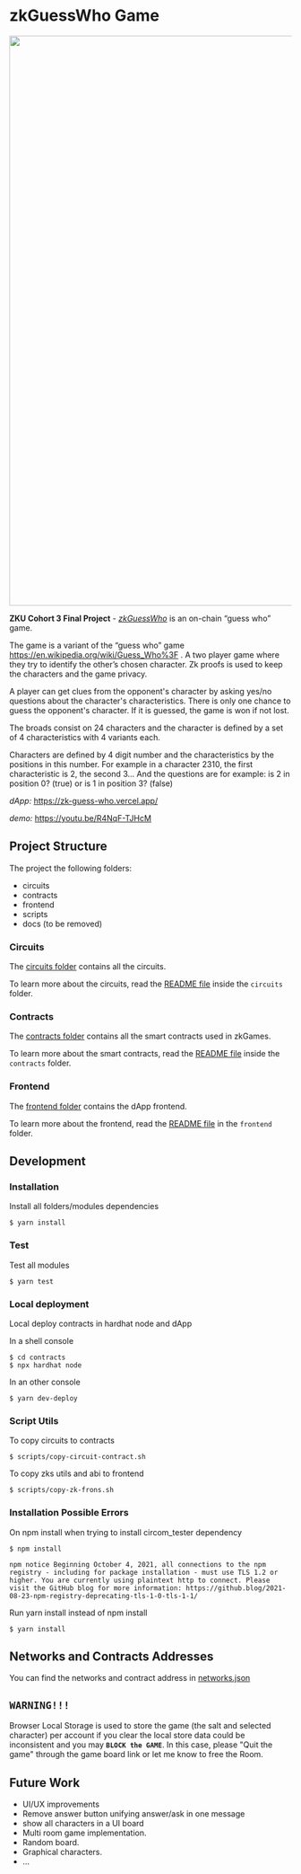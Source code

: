 # zkGuessWho Game

<img src="https://user-images.githubusercontent.com/5402004/176558028-0db5edfb-6355-447e-acb2-d30a4d6c90f5.png" width="1015"/>

**ZKU Cohort 3 Final Project** - [*zkGuessWho*](https://zk-guess-who.vercel.app/) is an on-chain “guess who” game. 

The game is a variant of the “guess who” game https://en.wikipedia.org/wiki/Guess_Who%3F .
A two player game where they try to identify the other’s chosen character. Zk proofs is used
to keep the characters and the game privacy.

A player can get clues from the opponent's character by asking yes/no questions about the character's characteristics.
There is only one chance to guess the opponent's character. If it is guessed, the game is won if not lost.

The broads consist on 24 characters and the character is defined by a set of 4 characteristics with 4 variants each.

Characters are defined by 4 digit number and the characteristics by the positions in this number. For example in a character 2310, the first
characteristic is 2, the second 3... And the questions are for example: is 2 in position 0? (true) or is 1 in position 3? (false)

*dApp:*  https://zk-guess-who.vercel.app/

*demo:* https://youtu.be/R4NqF-TJHcM

## Project Structure

The project the following folders:

- circuits
- contracts
- frontend
- scripts
- docs (to be removed)

### Circuits

The [circuits folder](/circuits/) contains all the circuits.

To learn more about the circuits, read the [README file](/circuits/README.md) inside the `circuits` folder.

### Contracts

The [contracts folder](/contracts/) contains all the smart contracts used in zkGames.

To learn more about the smart contracts, read the [README file](/contracts/README.md) inside the `contracts` folder.

### Frontend

The [frontend folder](/frontend/) contains the dApp frontend.

To learn more about the frontend, read the [README file](/frontend/README.md) in the `frontend` folder.


## Development

### Installation

Install all folders/modules dependencies

```
$ yarn install

```
### Test

Test all modules

```
$ yarn test
```

### Local deployment

Local deploy contracts in hardhat node and dApp 

In a shell console

```
$ cd contracts
$ npx hardhat node
```
In an other console

```
$ yarn dev-deploy
```

### Script Utils

To copy circuits  to contracts
```
$ scripts/copy-circuit-contract.sh 
```
To copy zks utils and abi to frontend

```
$ scripts/copy-zk-frons.sh
```

### Installation Possible Errors

On npm install when trying to install circom_tester dependency
```
$ npm install

npm notice Beginning October 4, 2021, all connections to the npm registry - including for package installation - must use TLS 1.2 or higher. You are currently using plaintext http to connect. Please visit the GitHub blog for more information: https://github.blog/2021-08-23-npm-registry-deprecating-tls-1-0-tls-1-1/
```

Run yarn install instead of npm install

```
$ yarn install
```

## Networks and Contracts Addresses

You can find the networks and contract address in [networks.json](frontend/public/networks.json)

## __`WARNING!!!`__

Browser Local Storage is used to store the game (the salt and selected character) per account if you clear the local store data could be inconsistent and you may __`BLOCK the GAME`__. In this case, please "Quit the game" through the game board link or let me know to free the Room.  


## Future Work

- UI/UX improvements
- Remove answer button unifying answer/ask in one message
- show all characters in a UI board
- Multi room game implementation.
- Random board.
- Graphical characters.
- ...
